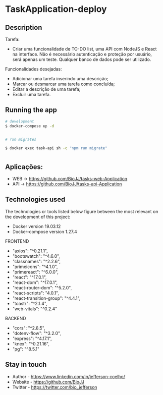# TaskApplication-deploy


## Description

Tarefa: 

- Criar uma funcionalidade de TO-DO list, uma API com NodeJS e React na interface. Não é necessário autenticação e proteção por usuário, será apenas um teste. Qualquer banco de dados pode ser utilizado. 

Funcionalidades desejadas: 

- Adicionar uma tarefa inserindo uma descrição; 
- Marcar ou desmarcar uma tarefa como concluída; 
- Editar a descrição de uma tarefa; 
- Excluir uma tarefa.


## Running the app

```bash
# development
$ docker-compose up -d


# run migrates

$ docker exec task-api sh -c "npm run migrate"

```

#
## Aplicações:
- WEB -> https://github.com/BioJJ/tasks-web-Application
- API -> https://github.com/BioJJ/tasks-api-Application

## Technologies used
The technologies or tools listed below figure between the most relevant on the development of this project:

- Docker version 19.03.12
- Docker-compose version 1.27.4


FRONTEND
   - "axios": "^0.21.1",
   - "bootswatch": "^4.6.0",
   - "classnames": "^2.2.6",
   - "primeicons": "^4.1.0",
   - "primereact": "^6.0.0",
   - "react": "^17.0.1",
   - "react-dom": "^17.0.1",
   - "react-router-dom": "^5.2.0",
   - "react-scripts": "4.0.1",
   - "react-transition-group": "^4.4.1",
   - "toastr": "^2.1.4",
   - "web-vitals": "^0.2.4"

BACKEND
   - "cors": "^2.8.5",
   - "dotenv-flow": "^3.2.0",
   - "express": "^4.17.1",
   - "knex": "^0.21.16",
   - "pg": "^8.5.1"
 

## Stay in touch

- Author - https://www.linkedin.com/in/jefferson-coelho/
- Website - https://github.com/BioJJ
- Twitter - https://twitter.com/bio_jefferson
